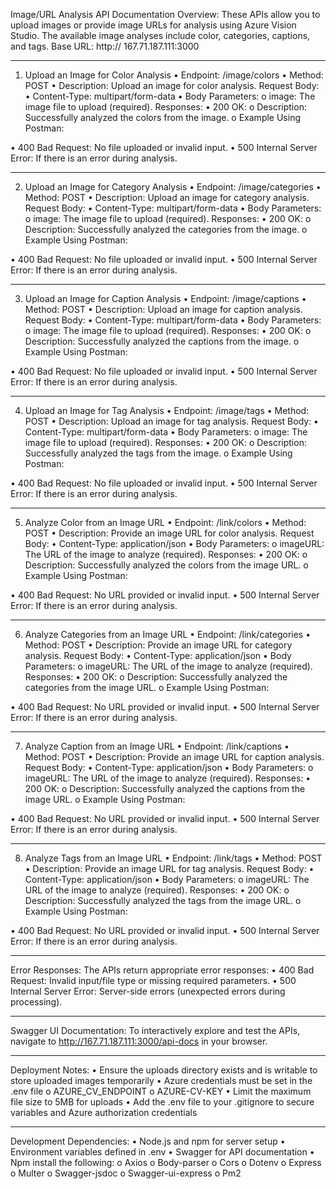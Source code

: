 Image/URL Analysis API Documentation
Overview:
These APIs allow you to upload images or provide image URLs for analysis using Azure Vision Studio. The available image analyses include color, categories, captions, and tags.
Base URL:
http:// 167.71.187.111:3000
________________________________________
1. Upload an Image for Color Analysis
•	Endpoint: /image/colors
•	Method: POST
•	Description: Upload an image for color analysis.
Request Body:
•	Content-Type: multipart/form-data
•	Body Parameters:
o	image: The image file to upload (required).
Responses:
•	200 OK:
o	Description: Successfully analyzed the colors from the image.
o	Example Using Postman:

 
•	400 Bad Request: No file uploaded or invalid input.
•	500 Internal Server Error: If there is an error during analysis.
________________________________________
2. Upload an Image for Category Analysis
•	Endpoint: /image/categories
•	Method: POST
•	Description: Upload an image for category analysis.
Request Body:
•	Content-Type: multipart/form-data
•	Body Parameters:
o	image: The image file to upload (required).
Responses:
•	200 OK:
o	Description: Successfully analyzed the categories from the image.
o	Example Using Postman:
 
•	400 Bad Request: No file uploaded or invalid input.
•	500 Internal Server Error: If there is an error during analysis.
________________________________________
3. Upload an Image for Caption Analysis
•	Endpoint: /image/captions
•	Method: POST
•	Description: Upload an image for caption analysis.
Request Body:
•	Content-Type: multipart/form-data
•	Body Parameters:
o	image: The image file to upload (required).
Responses:
•	200 OK:
o	Description: Successfully analyzed the captions from the image.
o	Example Using Postman:


 
•	400 Bad Request: No file uploaded or invalid input.
•	500 Internal Server Error: If there is an error during analysis.
________________________________________
4. Upload an Image for Tag Analysis
•	Endpoint: /image/tags
•	Method: POST
•	Description: Upload an image for tag analysis.
Request Body:
•	Content-Type: multipart/form-data
•	Body Parameters:
o	image: The image file to upload (required).
Responses:
•	200 OK:
o	Description: Successfully analyzed the tags from the image.
o	Example Using Postman:

 
•	400 Bad Request: No file uploaded or invalid input.
•	500 Internal Server Error: If there is an error during analysis.
________________________________________
5. Analyze Color from an Image URL
•	Endpoint: /link/colors
•	Method: POST
•	Description: Provide an image URL for color analysis.
Request Body:
•	Content-Type: application/json
•	Body Parameters:
o	imageURL: The URL of the image to analyze (required).
Responses:
•	200 OK:
o	Description: Successfully analyzed the colors from the image URL.
o	Example Using Postman:
 
•	400 Bad Request: No URL provided or invalid input.
•	500 Internal Server Error: If there is an error during analysis.
________________________________________
6. Analyze Categories from an Image URL
•	Endpoint: /link/categories
•	Method: POST
•	Description: Provide an image URL for category analysis.
Request Body:
•	Content-Type: application/json
•	Body Parameters:
o	imageURL: The URL of the image to analyze (required).
Responses:
•	200 OK:
o	Description: Successfully analyzed the categories from the image URL.
o	Example Using Postman:
 
•	400 Bad Request: No URL provided or invalid input.
•	500 Internal Server Error: If there is an error during analysis.
________________________________________
7. Analyze Caption from an Image URL
•	Endpoint: /link/captions
•	Method: POST
•	Description: Provide an image URL for caption analysis.
Request Body:
•	Content-Type: application/json
•	Body Parameters:
o	imageURL: The URL of the image to analyze (required).
Responses:
•	200 OK:
o	Description: Successfully analyzed the captions from the image URL.
o	Example Using Postman:
 
•	400 Bad Request: No URL provided or invalid input.
•	500 Internal Server Error: If there is an error during analysis.
________________________________________
8. Analyze Tags from an Image URL
•	Endpoint: /link/tags
•	Method: POST
•	Description: Provide an image URL for tag analysis.
Request Body:
•	Content-Type: application/json
•	Body Parameters:
o	imageURL: The URL of the image to analyze (required).
Responses:
•	200 OK:
o	Description: Successfully analyzed the tags from the image URL.
o	Example Using Postman:
 
•	400 Bad Request: No URL provided or invalid input.
•	500 Internal Server Error: If there is an error during analysis.
________________________________________
Error Responses:
The APIs return appropriate error responses:
•	400 Bad Request: Invalid input/file type or missing required parameters.
•	500 Internal Server Error: Server-side errors (unexpected errors during processing).
________________________________________
Swagger UI Documentation:
To interactively explore and test the APIs, navigate to http://167.71.187.111:3000/api-docs in your browser.
________________________________________
Deployment Notes:
•	Ensure the uploads directory exists and is writable to store uploaded images temporarily
•	Azure credentials must be set in the .env file
o	AZURE_CV_ENDPOINT
o	AZURE-CV-KEY
•	Limit the maximum file size to 5MB for uploads
•	Add the .env file to your .gitignore to secure variables and Azure authorization credentials
________________________________________
Development Dependencies:
•	Node.js and npm for server setup
•	Environment variables defined in .env
•	Swagger for API documentation
•	Npm install the following:
o	Axios
o	Body-parser
o	Cors
o	Dotenv
o	Express
o	Multer
o	Swagger-jsdoc
o	Swagger-ui-express
o	Pm2
